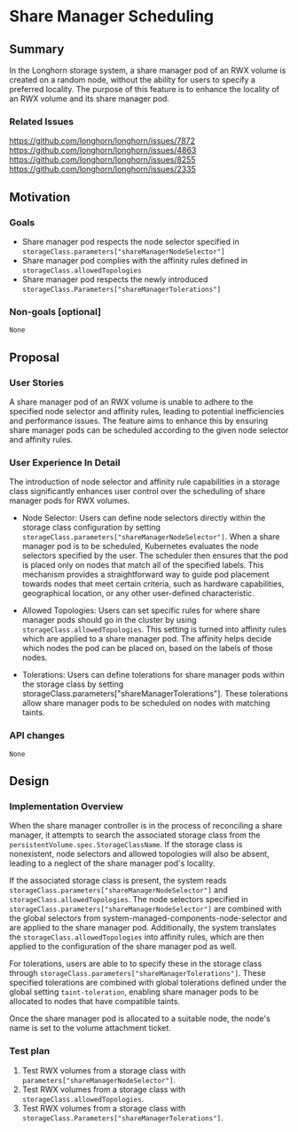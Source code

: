 # Share Manager Scheduling

## Summary

In the Longhorn storage system, a share manager pod of an RWX volume is created on a random node, without the ability for users to specify a preferred locality. The purpose of this feature is to enhance the locality of an RWX volume and its share manager pod.

### Related Issues

https://github.com/longhorn/longhorn/issues/7872
https://github.com/longhorn/longhorn/issues/4863
https://github.com/longhorn/longhorn/issues/8255
https://github.com/longhorn/longhorn/issues/2335

## Motivation

### Goals

- Share manager pod respects the node selector specified in `storageClass.parameters["shareManagerNodeSelector"]`
- Share manager pod complies with the affinity rules defined in `storageClass.allowedTopologies`
- Share manager pod respects the newly introduced `storageClass.Parameters["shareManagerTolerations"]`

### Non-goals [optional]

`None`

## Proposal

### User Stories

A share manager pod of an RWX volume is unable to adhere to the specified node selector and affinity rules, leading to potential inefficiencies and performance issues. The feature aims to enhance this by ensuring share manager pods can be scheduled according to the given node selector and affinity rules.

### User Experience In Detail

The introduction of node selector and affinity rule capabilities in a storage class significantly enhances user control over the scheduling of share manager pods for RWX volumes.

- Node Selector:
  Users can define node selectors directly within the storage class configuration by setting `storageClass.parameters["shareManagerNodeSelector"]`. When a share manager pod is to be scheduled, Kubernetes evaluates the node selectors specified by the user. The scheduler then ensures that the pod is placed only on nodes that match all of the specified labels. This mechanism provides a straightforward way to guide pod placement towards nodes that meet certain criteria, such as hardware capabilities, geographical location, or any other user-defined characteristic.

- Allowed Topologies:
  Users can set specific rules for where share manager pods should go in the cluster by using `storageClass.allowedTopologies`. This setting is turned into affinity rules which are applied to a share manager pod. The affinity helps decide which nodes the pod can be placed on, based on the labels of those nodes.

- Tolerations:
  Users can define tolerations for share manager pods within the storage class by setting storageClass.parameters["shareManagerTolerations"]. These tolerations allow share manager pods to be scheduled on nodes with matching taints.

### API changes

`None`

## Design

### Implementation Overview

When the share manager controller is in the process of reconciling a share manager, it attempts to search the associated storage class from the `persistentVolume.spec.StorageClassName`. If the storage class is nonexistent, node selectors and allowed topologies will also be absent, leading to a neglect of the share manager pod's locality.

If the associated storage class is present, the system reads `storageClass.parameters["shareManagerNodeSelector"]` and `storageClass.allowedTopologies`. The node selectors specified in `storageClass.parameters["shareManagerNodeSelector"]` are combined with the global selectors from system-managed-components-node-selector and are applied to the share manager pod. Additionally, the system translates the `storageClass.allowedTopologies` into affinity rules, which are then applied to the configuration of the share manager pod as well.

For tolerations, users are able to to specify these in the storage class through `storageClass.parameters["shareManagerTolerations"]`. These specified tolerations are combined with global tolerations defined under the global setting `taint-toleration`, enabling share manager pods to be allocated to nodes that have compatible taints.

Once the share manager pod is allocated to a suitable node, the node's name is set to the volume attachment ticket.

### Test plan

1. Test RWX volumes from a storage class with `parameters["shareManagerNodeSelector"]`.
1. Test RWX volumes from a storage class with `storageClass.allowedTopologies`.
1. Test RWX volumes from a storage class with `storageClass.Parameters["shareManagerTolerations"]`.